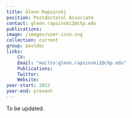 ```yaml
---
title: Glenn Rapsinski
position: Postdoctoral Associate
contact: glenn.rapsinski2@chp.edu
publications: 
image: /images/user-icon.svg
collection: current
group: postdoc
links:
    CV:
    Email: "mailto:glenn.rapsinski2@chp.edu"
    Publications:
    Twitter:
    Website:
year-start: 2022
year-end: present
---
```

To be updated.